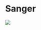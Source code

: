 Sanger
====
![](https://timgsa.baidu.com/timg?image&quality=80&size=b9999_10000&sec=1505910713840&di=82d785a57a4281778d0b41535d1aff43&imgtype=0&src=http%3A%2F%2Fimages2015.cnblogs.com%2Fblog%2F533679%2F201606%2F533679-20160627094224718-806139364.png)  
